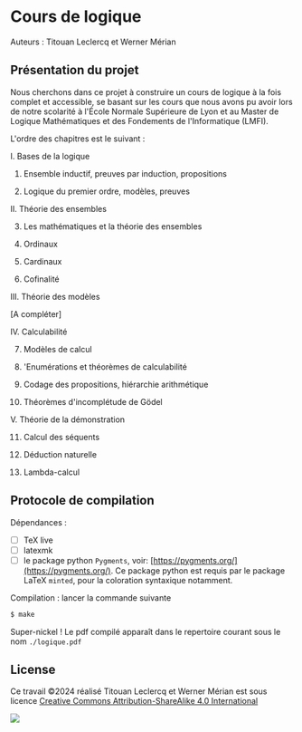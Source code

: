# Cours de logique

Auteurs : Titouan Leclercq et Werner Mérian

## Présentation du projet

Nous cherchons dans ce projet à construire un cours de logique à la fois complet et accessible, se basant sur les cours que nous avons pu avoir lors de notre scolarité à l'École Normale Supérieure de Lyon et au Master de Logique Mathématiques et des Fondements de l'Informatique (LMFI).

L'ordre des chapitres est le suivant :

I. Bases de la logique

1. Ensemble inductif, preuves par induction, propositions

2. Logique du premier ordre, modèles, preuves

II. Théorie des ensembles

3. Les mathématiques et la théorie des ensembles

4. Ordinaux

5. Cardinaux

6. Cofinalité

III. Théorie des modèles

[A compléter]

IV. Calculabilité

7. Modèles de calcul

8. \'Enumérations et théorèmes de calculabilité

9. Codage des propositions, hiérarchie arithmétique

10. Théorèmes d'incomplétude de Gödel

V. Théorie de la démonstration

11. Calcul des séquents

12. Déduction naturelle

13. Lambda-calcul


## Protocole de compilation

Dépendances :

- [ ] TeX live
- [ ] latexmk
- [ ] le package python `Pygments`, voir: [https://pygments.org/](https://pygments.org/). Ce package python est requis par le package LaTeX `minted`, pour la coloration syntaxique notamment.

Compilation : lancer la commande suivante

```bash
$ make
```

Super-nickel ! Le pdf compilé apparaît dans le repertoire courant sous le nom `./logique.pdf`


## License

Ce travail ©2024 réalisé Titouan Leclercq et Werner Mérian est sous licence [Creative Commons Attribution-ShareAlike 4.0 International](https://creativecommons.org/licenses/by-sa/4.0/)

![](https://licensebuttons.net/l/by-sa/4.0/88x31.png)
